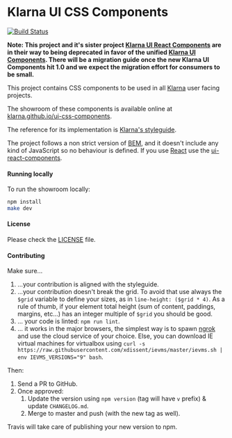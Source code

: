 # Klarna UI CSS Components
[![Build Status](https://travis-ci.org/klarna/ui-css-components.svg?branch=master)](https://travis-ci.org/klarna/ui-css-components)

**Note: This project and it's sister project [Klarna UI React Components](https://github.com/klarna/ui-react-components) are in their way to being deprecated in favor of the unified [Klarna UI Components](https://github.com/klarna/ui). There will be a migration guide once the new Klarna UI Components hit 1.0 and we expect the migration effort for consumers to be small.**

This project contains CSS components to be used in all [Klarna](http://klarna.com/) user facing projects.

The showroom of these components is available online at
[klarna.github.io/ui-css-components](http://klarna.github.io/ui-css-components).

The reference for its implementation is [Klarna's styleguide](https://github.com/klarna/styleguide).

The project follows a non strict version of [BEM](https://en.bem.info/), and it doesn't include any kind of JavaScript so no behaviour is defined. If you use [React](https://facebook.github.io/react/) use the [ui-react-components](https://github.com/klarna/ui-react-components/).

#### Running locally

To run the showroom locally:

```sh
npm install
make dev
```

#### License

Please check the [LICENSE](LICENSE) file.

#### Contributing

Make sure...

1. ...your contribution is aligned with the styleguide.
2. ...your contribution doesn't break the grid. To avoid that use always the `$grid` variable to define your sizes, as in `line-height: ($grid * 4)`. As a rule of thumb, if your element total height (sum of content, paddings, margins, etc...) has an integer multiple of `$grid` you should be good.
3. ... your code is linted: `npm run lint`.
4. ... it works in the major browsers, the simplest way is to spawn [ngrok](https://ngrok.com/) and use the cloud service of your choice. Else, you can download IE virtual machines for virtualbox using `curl -s https://raw.githubusercontent.com/xdissent/ievms/master/ievms.sh | env IEVMS_VERSIONS="9" bash`.

Then:

1. Send a PR to GitHub.
2. Once approved:
	1. Update the version using `npm version` (tag will have `v` prefix) & update `CHANGELOG.md`.
	2. Merge to master and push (with the new tag as well).

Travis will take care of publishing your new version to npm.
